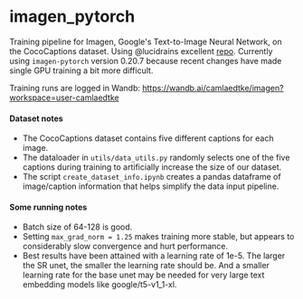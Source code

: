 # imagen_pytorch

Training pipeline for Imagen, Google's Text-to-Image Neural Network, on the CocoCaptions dataset. Using @lucidrains excellent [repo](https://github.com/lucidrains/imagen-pytorch). Currently using `imagen-pytorch` version 0.20.7 because recent changes have made single GPU training a bit more difficult. 

Training runs are logged in Wandb: https://wandb.ai/camlaedtke/imagen?workspace=user-camlaedtke

#### Dataset notes
- The CocoCaptions dataset contains five different captions for each image. 
- The dataloader in `utils/data_utils.py` randomly selects one of the five captions during training to artificially increase the size of our dataset. 
- The script `create_dataset_info.ipynb` creates a pandas dataframe of image/caption information that helps simplify the data input pipeline. 

#### Some running notes
- Batch size of 64-128 is good. 
- Setting `max_grad_norm = 1.25` makes training more stable, but appears to considerably slow convergence and hurt performance.
- Best results have been attained with a learning rate of 1e-5. The larger the SR unet, the smaller the learning rate should be. And a smaller learning rate for the base unet may be needed for very large text embedding models like google/t5-v1_1-xl. 
